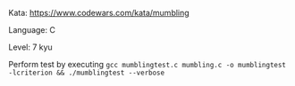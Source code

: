 Kata: https://www.codewars.com/kata/mumbling

Language: C

Level: 7 kyu

Perform test by executing `gcc mumblingtest.c mumbling.c -o mumblingtest -lcriterion && ./mumblingtest --verbose`